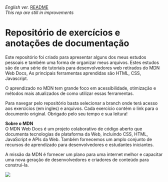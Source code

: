 <span><i>English ver.</i> <a href="https://github.com/alexandre-j-dev/MDN-Mozilla-Developer-Network/blob/main/README.en.md"> README</a></span><br>
<span><i>This rep are still in improvements </i></span>


<h1> Repositório de exercícios e anotações de documentação </h1>
Este repositório foi criado para apresentar alguns dos meus estudos pessoais  e também uma forma de organizar meus arquivos. Estes estudos são de uma série de tutoriais para desenvolvedores web retirados do MDN Web Docs, As principais ferramentas aprendidas são HTML, CSS, Javascript.

O aprendizado no MDN tem grande foco em acessibilidade, otimização e métodos mais atualizados de como utilizar essas ferramentas.

Para navegar pelo repositório basta selecionar a branch onde terá acesso aos exercícios (em ingles) e arquivos. Cada exercício contém o link para o documento original. Obrigado pelo seu tempo e sua leitura!


<strong>Sobre o MDN</strong><br>
O MDN Web Docs é um projeto colaborativo de código aberto que documenta tecnologias de plataforma da Web, incluindo CSS, HTML, JavaScript e APIs da Web. Também fornecemos um amplo conjunto de recursos de aprendizado para desenvolvedores e estudantes iniciantes.

A missão da MDN é fornecer um plano para uma internet melhor e capacitar uma nova geração de desenvolvedores e criadores de conteúdo para construí-la. <br>

 <img src="https://i.imgur.com/GUeqvUQ.jpg" align="center"/>


